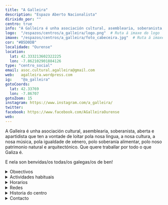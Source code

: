 ```yaml
---
title: "A Galleira"
description: "Espazo Aberto Nacionalista"
dirixido_por: ""
centro: true
info: "A Galleira é unha asociación cultural, asemblearia, soberanista, aberta e apartidista que ten a vontade de loitar pola nosa lingua, a nosa cultura, a nosa música, pola igualdade de xénero, polo soberanía alimentar, polo noso patrimonio natural e arquitectónico. Que quere traballar por todo o que Galiza é."
logo:  "/espazos/centros/a_galleira/logo.png"  # Ruta á imaxe do logo
imaxe: "/espazos/centros/a_galleira/foto_cabeceira.jpg"  # Ruta á imaxe de fondo
cor: "#B5D0DB"
localidade: "Ourense"
location:
  lat: 42.333213602322225
  lon: -7.862102901884126
type: "centro_social"
email: asoc.cultural.agalleira@gmail.com
web:   agalleira.wordpress.com
ig:    "@a_galleira"
gotoCoords:
  lat: 42.33769
  lon: -7.86707
gotoZoom: 15
instagram: https://www.instagram.com/a_galleira/
twitter:
facebook: https://www.facebook.com/AGalleiraOurense
web:
---
```

A Galleira é unha asociación cultural, asemblearia, soberanista, aberta e apartidista que ten a vontade de loitar pola nosa lingua, a nosa cultura, a nosa música, pola igualdade de xénero, polo soberanía alimentar, polo noso patrimonio natural e arquitectónico. Que quere traballar por todo o que Galiza é.

E nela son benvidas/os todas/os galegas/os de ben!

<details>
  <summary>Obxectivos</summary>
  <ul>
    <li>Obxectivo 1</li>
    <li>Obxectivo 2</li>
    <li>Obxectivo 3</li>
  </ul>
</details>

<details>
  <summary>Actividades habituais</summary>
  <p>No Centro Social organizamos unha ampla variedade de actividades:</p>
  <ul>
    <li>Talleres</li>
    <li>Charlas</li>
    <li>Proxeccións</li>
    <li>Xuntanzas</li>
  </ul>
</details>

<details>
  <summary>Horarios</summary>
  <p>Os horarios habituais do centro son os seguintes:</p>
  <ul>
    <li><strong>Luns a venres:</strong> 16:00 - 21:00.</li>
    <li><strong>Sábados:</strong> 10:00 - 14:00 e 16:00 - 20:00.</li>
    <li><strong>Domingos:</strong> Pechado, excepto para eventos programados.</li>
  </ul>
</details>

<details>
  <summary>Redes</summary>
  <p>Coñécenos a través de:</p>
  <ul>
    <li>Instragram</li>
    <li>Twiter/X</li>
    <li>Facebook</li>
    <li>Bluesky</li>
  </ul>
</details>

<details>
  <summary>Historia do centro</summary>
  <p></p>
</details>

<details>
  <summary>Contacto</summary>
  <p>Podes contactar connosco a través de:</p>
  <ul>
    <li>Email: contacto@email.com</li>
    <li>Teléfono: 111 111 111</li>
    <li>Enderezo: - </li>
  </ul>
</details>
